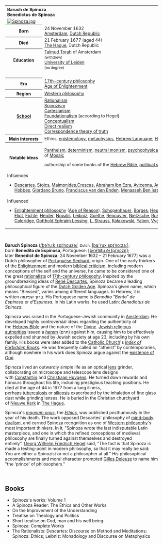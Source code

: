 <table class="infobox biography vcard">
<tbody>
<tr>
<th colspan="2">
<div class="fn" style="text-align: left;">Baruch de Spinoza<br />Benedictus de Spinoza</div>
</th>
</tr>
<tr>
<td colspan="2"><a class="image" href="Spinoza.jpg"><img src="Spinoza.jpg" srcset="Spinoza.jpg" alt="Spinoza.jpg" width="220" height="256" data-file-width="1377" data-file-height="1600" /></a></td>
</tr>
<tr>
<th scope="row">Born</th>
<td>24 November 1632<br />
<div class="birthplace"><a title="Amsterdam" href="https://en.wikipedia.org/wiki/Amsterdam">Amsterdam</a>,&nbsp;<a title="Dutch Republic" href="https://en.wikipedia.org/wiki/Dutch_Republic">Dutch Republic</a></div>
</td>
</tr>
<tr>
<th scope="row">Died</th>
<td>21 February 1677&nbsp;(aged&nbsp;44)<br />
<div class="deathplace"><a title="The Hague" href="https://en.wikipedia.org/wiki/The_Hague">The Hague</a>, Dutch Republic</div>
</td>
</tr>
<tr>
<th scope="row">Education</th>
<td><a title="Talmud Torah" href="https://en.wikipedia.org/wiki/Talmud_Torah">Talmud Torah</a>&nbsp;of Amsterdam<br /><small>(withdrew)</small><br /><a class="mw-redirect" title="University of Leiden" href="https://en.wikipedia.org/wiki/University_of_Leiden">University of Leiden</a><br /><small>(no degree)</small></td>
</tr>
<tr>
<td colspan="2">&nbsp;</td>
</tr>
<tr>
<th scope="row">Era</th>
<td class="category"><a title="17th-century philosophy" href="https://en.wikipedia.org/wiki/17th-century_philosophy">17th-century philosophy</a><br /><a title="Age of Enlightenment" href="https://en.wikipedia.org/wiki/Age_of_Enlightenment">Age of Enlightenment</a></td>
</tr>
<tr>
<th scope="row">Region</th>
<td class="category"><a title="Western philosophy" href="https://en.wikipedia.org/wiki/Western_philosophy">Western philosophy</a></td>
</tr>
<tr>
<th scope="row"><a title="List of schools of philosophy" href="https://en.wikipedia.org/wiki/List_of_schools_of_philosophy">School</a></th>
<td class="category"><a title="Rationalism" href="https://en.wikipedia.org/wiki/Rationalism">Rationalism</a><br /><a title="Spinozism" href="https://en.wikipedia.org/wiki/Spinozism">Spinozism</a><br /><a title="Cartesianism" href="https://en.wikipedia.org/wiki/Cartesianism">Cartesianism</a><br /><a title="Foundationalism" href="https://en.wikipedia.org/wiki/Foundationalism">Foundationalism</a>&nbsp;(according to Hegel)<br /><a title="Conceptualism" href="https://en.wikipedia.org/wiki/Conceptualism">Conceptualism</a><br /><a class="mw-redirect" title="Direct realism" href="https://en.wikipedia.org/wiki/Direct_realism">Direct realism</a><br /><a title="Correspondence theory of truth" href="https://en.wikipedia.org/wiki/Correspondence_theory_of_truth">Correspondence theory of truth</a></td>
</tr>
<tr>
<th scope="row">
<div>Main interests</div>
</th>
<td>Ethics,&nbsp;<a title="Epistemology" href="https://en.wikipedia.org/wiki/Epistemology">epistemology</a>,&nbsp;<a title="Metaphysics" href="https://en.wikipedia.org/wiki/Metaphysics">metaphysics</a>,&nbsp;<a class="mw-redirect" title="Hebrew Language" href="https://en.wikipedia.org/wiki/Hebrew_Language">Hebrew Language</a>,&nbsp;<a title="Hebrew Bible" href="https://en.wikipedia.org/wiki/Hebrew_Bible">Hebrew Bible</a></td>
</tr>
<tr class="note">
<th scope="row">
<div>Notable ideas</div>
</th>
<td>
<p><a title="Pantheism" href="https://en.wikipedia.org/wiki/Pantheism">Pantheism</a>,&nbsp;<a title="Determinism" href="https://en.wikipedia.org/wiki/Determinism">determinism</a>,&nbsp;<a title="Neutral monism" href="https://en.wikipedia.org/wiki/Neutral_monism">neutral monism</a>,&nbsp;<a title="Psychophysical parallelism" href="https://en.wikipedia.org/wiki/Psychophysical_parallelism">psychophysical parallelism</a>,&nbsp;<a title="Intellectual freedom" href="https://en.wikipedia.org/wiki/Intellectual_freedom">intellectual</a>&nbsp;and&nbsp;<a title="Freedom of religion" href="https://en.wikipedia.org/wiki/Freedom_of_religion">religious freedom</a>,&nbsp;<a title="Separation of church and state" href="https://en.wikipedia.org/wiki/Separation_of_church_and_state">separation of church and state</a>, criticism of&nbsp;<a title="Moses" href="https://en.wikipedia.org/wiki/Moses">Mosaic</a>&nbsp;</p>
<p>authorship of some books of the&nbsp;<a title="Hebrew Bible" href="https://en.wikipedia.org/wiki/Hebrew_Bible">Hebrew Bible</a>,&nbsp;<a class="mw-redirect" title="Forms of government" href="https://en.wikipedia.org/wiki/Forms_of_government">political society</a>&nbsp;as derived from&nbsp;<a class="mw-redirect" title="Power (sociology)" href="https://en.wikipedia.org/wiki/Power_(sociology)">power</a>&nbsp;(not&nbsp;<a title="Social contract" href="https://en.wikipedia.org/wiki/Social_contract">contract</a>),&nbsp;<a title="Affect (philosophy)" href="https://en.wikipedia.org/wiki/Affect_(philosophy)">affect</a>,&nbsp;<em><a title="Natura naturans" href="https://en.wikipedia.org/wiki/Natura_naturans">natura naturans</a></em>,&nbsp;<em><a title="Natura naturata" href="https://en.wikipedia.org/wiki/Natura_naturata">natura naturata</a></em></p>
</td>
</tr>
<tr class="note">
<td colspan="2">
<div id="NavFrame1" class="NavFrame collapsed">
<div class="NavHead">Influences</div>
<ul class="NavContent">
<li>
<div class="center"><a title="Ren&eacute; Descartes" href="https://en.wikipedia.org/wiki/Ren%C3%A9_Descartes">Descartes</a>,&nbsp;<a title="Stoicism" href="https://en.wikipedia.org/wiki/Stoicism">Stoics</a>,&nbsp;<a title="Maimonides" href="https://en.wikipedia.org/wiki/Maimonides">Maimonides</a>,<a title="Hasdai Crescas" href="https://en.wikipedia.org/wiki/Hasdai_Crescas">Crescas</a>,&nbsp;<a title="Abraham ibn Ezra" href="https://en.wikipedia.org/wiki/Abraham_ibn_Ezra">Abraham ibn Ezra</a>,&nbsp;<a title="Avicenna" href="https://en.wikipedia.org/wiki/Avicenna">Avicenna</a>,&nbsp;<a title="Averroes" href="https://en.wikipedia.org/wiki/Averroes">Averroes</a>,&nbsp;<a title="Aristotle" href="https://en.wikipedia.org/wiki/Aristotle">Aristotle</a>,&nbsp;<a title="Democritus" href="https://en.wikipedia.org/wiki/Democritus">Democritus</a>,&nbsp;<a title="Lucretius" href="https://en.wikipedia.org/wiki/Lucretius">Lucretius</a>,&nbsp;<a title="Epicurus" href="https://en.wikipedia.org/wiki/Epicurus">Epicurus</a>,&nbsp;<a class="mw-redirect" title="Niccolo Machiavelli" href="https://en.wikipedia.org/wiki/Niccolo_Machiavelli">Niccolo Machiavelli</a>,&nbsp;<a title="Thomas Hobbes" href="https://en.wikipedia.org/wiki/Thomas_Hobbes">Thomas Hobbes</a>,&nbsp;<a title="Giordano Bruno" href="https://en.wikipedia.org/wiki/Giordano_Bruno">Giordano Bruno</a>,&nbsp;<a title="Franciscus van den Enden" href="https://en.wikipedia.org/wiki/Franciscus_van_den_Enden">Franciscus van den Enden</a>,&nbsp;<a title="Menasseh Ben Israel" href="https://en.wikipedia.org/wiki/Menasseh_Ben_Israel">Menasseh Ben Israel</a></div>
</li>
</ul>
</div>
</td>
</tr>
<tr class="note">
<td colspan="2">
<div id="NavFrame2" class="NavFrame collapsed">
<div class="NavHead">Influenced</div>
<ul class="NavContent">
<li>
<div class="center"><a class="mw-redirect" title="Enlightenment philosophy" href="https://en.wikipedia.org/wiki/Enlightenment_philosophy">Enlightenment philosophy</a>&nbsp;(<a title="Age of Enlightenment" href="https://en.wikipedia.org/wiki/Age_of_Enlightenment">Age of Reason</a>),&nbsp;<a title="Arthur Schopenhauer" href="https://en.wikipedia.org/wiki/Arthur_Schopenhauer">Schopenhauer</a>,&nbsp;<a title="Jorge Luis Borges" href="https://en.wikipedia.org/wiki/Jorge_Luis_Borges">Borges</a>,&nbsp;<a title="Georg Wilhelm Friedrich Hegel" href="https://en.wikipedia.org/wiki/Georg_Wilhelm_Friedrich_Hegel">Hegel</a>,&nbsp;<a title="Jean-Jacques Rousseau" href="https://en.wikipedia.org/wiki/Jean-Jacques_Rousseau">Rousseau</a>,&nbsp;<a title="Friedrich Wilhelm Joseph Schelling" href="https://en.wikipedia.org/wiki/Friedrich_Wilhelm_Joseph_Schelling">Schelling</a>,&nbsp;<a title="Arne N&aelig;ss" href="https://en.wikipedia.org/wiki/Arne_N%C3%A6ss">N&aelig;ss</a>,&nbsp;<a class="mw-redirect" title="Karl Heinrich Marx" href="https://en.wikipedia.org/wiki/Karl_Heinrich_Marx">Marx</a>,&nbsp;<a title="Gabriel Wagner" href="https://en.wikipedia.org/wiki/Gabriel_Wagner">G. Wagner</a>,&nbsp;<a title="Donald Davidson (philosopher)" href="https://en.wikipedia.org/wiki/Donald_Davidson_(philosopher)">Davidson</a>,&nbsp;<a title="Gilles Deleuze" href="https://en.wikipedia.org/wiki/Gilles_Deleuze">Deleuze</a>,&nbsp;<a title="Albert Einstein" href="https://en.wikipedia.org/wiki/Albert_Einstein">Einstein</a>,&nbsp;<a title="George Eliot" href="https://en.wikipedia.org/wiki/George_Eliot">G. Eliot</a>,&nbsp;<a class="mw-redirect" title="Fichte" href="https://en.wikipedia.org/wiki/Fichte">Fichte</a>,&nbsp;<a class="mw-redirect" title="Johann Gottfried von Herder" href="https://en.wikipedia.org/wiki/Johann_Gottfried_von_Herder">Herder</a>,&nbsp;<a title="Novalis" href="https://en.wikipedia.org/wiki/Novalis">Novalis</a>,&nbsp;<a class="mw-redirect" title="Gottfried Leibniz" href="https://en.wikipedia.org/wiki/Gottfried_Leibniz">Leibniz</a>,&nbsp;<a title="Johann Wolfgang von Goethe" href="https://en.wikipedia.org/wiki/Johann_Wolfgang_von_Goethe">Goethe</a>,&nbsp;<a title="Charles Renouvier" href="https://en.wikipedia.org/wiki/Charles_Renouvier">Renouvier</a>,&nbsp;<a title="Friedrich Nietzsche" href="https://en.wikipedia.org/wiki/Friedrich_Nietzsche">Nietzsche</a>,&nbsp;<a title="Bertrand Russell" href="https://en.wikipedia.org/wiki/Bertrand_Russell">Russell</a>,&nbsp;<a title="Ludwig Wittgenstein" href="https://en.wikipedia.org/wiki/Ludwig_Wittgenstein">Wittgenstein</a>,&nbsp;<a title="Sigmund Freud" href="https://en.wikipedia.org/wiki/Sigmund_Freud">Freud</a>,&nbsp;<a title="Miguel de Unamuno" href="https://en.wikipedia.org/wiki/Miguel_de_Unamuno">Unamuno</a>,&nbsp;<a title="Louis Althusser" href="https://en.wikipedia.org/wiki/Louis_Althusser">Althusser</a>,&nbsp;<a title="&Eacute;tienne Balibar" href="https://en.wikipedia.org/wiki/%C3%89tienne_Balibar">Balibar</a>,&nbsp;<a title="Michael Hardt" href="https://en.wikipedia.org/wiki/Michael_Hardt">Hardt</a>,&nbsp;<a title="Evald Ilyenkov" href="https://en.wikipedia.org/wiki/Evald_Ilyenkov">Ilyenkov</a>,&nbsp;<a title="Antonio Negri" href="https://en.wikipedia.org/wiki/Antonio_Negri">Negri</a>,&nbsp;<a title="George Santayana" href="https://en.wikipedia.org/wiki/George_Santayana">Santayana</a>,&nbsp;</div>
<div class="center"><a title="Samuel Taylor Coleridge" href="https://en.wikipedia.org/wiki/Samuel_Taylor_Coleridge">Coleridge</a>,&nbsp;<a title="Gotthold Ephraim Lessing" href="https://en.wikipedia.org/wiki/Gotthold_Ephraim_Lessing">Gotthold Ephraim Lessing</a>,&nbsp;<a title="Leo Strauss" href="https://en.wikipedia.org/wiki/Leo_Strauss">L. Strauss</a>,&nbsp;<a title="Leszek Kołakowski" href="https://en.wikipedia.org/wiki/Leszek_Ko%C5%82akowski">Kołakowski</a>,&nbsp;<a title="Irvin D. Yalom" href="https://en.wikipedia.org/wiki/Irvin_D._Yalom">Yalom</a>,&nbsp;<a title="Lev Vygotsky" href="https://en.wikipedia.org/wiki/Lev_Vygotsky">Vygotsky</a></div>
</li>
</ul>
</div>
</td>
</tr>
</tbody>
</table>
</br>
<p><strong>Baruch Spinoza</strong>&nbsp;(<span class="rt-commentedText nowrap"><span class="IPA nopopups noexcerpt"><a title="Help:IPA/English" href="https://en.wikipedia.org/wiki/Help:IPA/English">/<span title="'b' in 'buy'">b</span><span title="/ə/: 'a' in 'about'">ə</span><span title="/ˈ/: primary stress follows">ˈ</span><span title="'r' in 'rye'">r</span><span title="/uː/: 'oo' in 'goose'">uː</span><span title="'k' in 'kind'">k</span><span class="wrap">&nbsp;</span><span title="'s' in 'sigh'">s</span><span title="'p' in 'pie'">p</span><span title="/ɪ/: 'i' in 'kit'">ɪ</span><span title="/ˈ/: primary stress follows">ˈ</span><span title="'n' in 'nigh'">n</span><span title="/oʊ/: 'o' in 'code'">oʊ</span><span title="'z' in 'zoom'">z</span><span title="/ə/: 'a' in 'about'">ə</span>/</a></span></span>,&nbsp;<small>Dutch:&nbsp;</small><span class="IPA" title="Representation in the International Phonetic Alphabet (IPA)"><a title="Help:IPA/Dutch" href="https://en.wikipedia.org/wiki/Help:IPA/Dutch">[baːˈrux spɪˈnoːzaː]</a></span>; born&nbsp;<strong>Benedito de Espinosa</strong>,&nbsp;Portuguese:&nbsp;<span class="IPA" title="Representation in the International Phonetic Alphabet (IPA)"><a title="Help:IPA/Portuguese" href="https://en.wikipedia.org/wiki/Help:IPA/Portuguese">[bɨnɨˈ&eth;itu &eth;ɨ ʃpiˈnɔzɐ]</a></span>; later&nbsp;<strong>Benedict de Spinoza</strong>; 24 November 1632 &ndash; 21 February 1677) was a Dutch philosopher of&nbsp;<a title="Sephardi Jews" href="https://en.wikipedia.org/wiki/Sephardi_Jews">Portuguese Sephardi</a>&nbsp;origin.&nbsp;One of the early thinkers of the&nbsp;<a title="Age of Enlightenment" href="https://en.wikipedia.org/wiki/Age_of_Enlightenment">Enlightenment</a>&nbsp;and modern&nbsp;<a title="Biblical criticism" href="https://en.wikipedia.org/wiki/Biblical_criticism">biblical criticism</a>,&nbsp;including modern conceptions of the self and the universe,&nbsp;he came to be considered one of the great&nbsp;<a title="Rationalism" href="https://en.wikipedia.org/wiki/Rationalism">rationalists</a>&nbsp;of&nbsp;<a title="17th-century philosophy" href="https://en.wikipedia.org/wiki/17th-century_philosophy">17th-century philosophy</a>.&nbsp;Inspired by the groundbreaking ideas of&nbsp;<a title="Ren&eacute; Descartes" href="https://en.wikipedia.org/wiki/Ren%C3%A9_Descartes">Ren&eacute; Descartes</a>, Spinoza became a leading philosophical figure of the&nbsp;<a title="Dutch Golden Age" href="https://en.wikipedia.org/wiki/Dutch_Golden_Age">Dutch Golden Age</a>. Spinoza's given name, which means "Blessed", varies among different languages. In Hebrew, it is written&nbsp;<span class="script-hebrew" dir="rtl">ברוך שפינוזה</span>. His Portuguese name is&nbsp;<em lang="pt" title="Portuguese language text">Benedito "Bento" de Espinosa</em>&nbsp;or&nbsp;<em lang="pt" title="Portuguese language text">d'Espinosa</em>. In his Latin works, he used Latin:&nbsp;<em lang="la">Benedictus de Spinoza</em>.</p>
<p>Spinoza was raised in the Portuguese-Jewish community in&nbsp;<a title="Amsterdam" href="https://en.wikipedia.org/wiki/Amsterdam">Amsterdam</a>. He developed highly controversial ideas regarding the authenticity of the&nbsp;<a title="Hebrew Bible" href="https://en.wikipedia.org/wiki/Hebrew_Bible">Hebrew Bible</a>&nbsp;and the nature of the&nbsp;<a title="God" href="https://en.wikipedia.org/wiki/God">Divine</a>.&nbsp;<a title="Portuguese Synagogue (Amsterdam)" href="https://en.wikipedia.org/wiki/Portuguese_Synagogue_(Amsterdam)">Jewish religious authorities</a>&nbsp;issued a&nbsp;<em><a title="Herem (censure)" href="https://en.wikipedia.org/wiki/Herem_(censure)">herem</a></em>&nbsp;(<span class="script-hebrew" dir="rtl">חרם</span>) against him, causing him to be effectively expelled and shunned by Jewish society at age 23, including by his own family. His books were later added to the&nbsp;<a title="Catholic Church" href="https://en.wikipedia.org/wiki/Catholic_Church">Catholic Church</a>'s&nbsp;<em><a title="Index Librorum Prohibitorum" href="https://en.wikipedia.org/wiki/Index_Librorum_Prohibitorum">Index of Forbidden Books</a></em>. He was frequently called an "atheist" by contemporaries, although nowhere in his work does Spinoza argue against the&nbsp;<a title="Existence of God" href="https://en.wikipedia.org/wiki/Existence_of_God">existence of God</a>.</p>
<p>Spinoza lived an outwardly simple life as an optical&nbsp;<a class="mw-redirect" title="Lens (optics)" href="https://en.wikipedia.org/wiki/Lens_(optics)">lens</a>&nbsp;grinder, collaborating on microscope and telescope lens designs with&nbsp;<a title="Constantijn Huygens Jr." href="https://en.wikipedia.org/wiki/Constantijn_Huygens_Jr.">Constantijn</a>&nbsp;and&nbsp;<a title="Christiaan Huygens" href="https://en.wikipedia.org/wiki/Christiaan_Huygens">Christiaan Huygens</a>. He turned down rewards and honours throughout his life, including prestigious teaching positions. He died at the age of 44 in 1677 from a lung illness, perhaps&nbsp;<a title="Tuberculosis" href="https://en.wikipedia.org/wiki/Tuberculosis">tuberculosis</a>&nbsp;or&nbsp;<a title="Silicosis" href="https://en.wikipedia.org/wiki/Silicosis">silicosis</a>&nbsp;exacerbated by the inhalation of fine glass dust while grinding lenses. He is buried in the Christian churchyard of&nbsp;<a title="Nieuwe Kerk (The Hague)" href="https://en.wikipedia.org/wiki/Nieuwe_Kerk_(The_Hague)">Nieuwe Kerk</a>&nbsp;in&nbsp;<a title="The Hague" href="https://en.wikipedia.org/wiki/The_Hague">The Hague</a>.</p>
<p>Spinoza's&nbsp;<em><a title="Masterpiece" href="https://en.wikipedia.org/wiki/Masterpiece">magnum opus</a></em>, the&nbsp;<em><a title="Ethics (Spinoza)" href="https://en.wikipedia.org/wiki/Ethics_(Spinoza)">Ethics</a></em>, was published posthumously in the year of his death. The work opposed Descartes' philosophy of&nbsp;<a title="Mind&ndash;body dualism" href="https://en.wikipedia.org/wiki/Mind%E2%80%93body_dualism">mind&ndash;body dualism</a>, and earned Spinoza recognition as one of&nbsp;<a title="Western philosophy" href="https://en.wikipedia.org/wiki/Western_philosophy">Western philosophy</a>'s most important thinkers. In it, "Spinoza wrote the last indisputable Latin masterpiece, and one in which the refined conceptions of medieval philosophy are finally turned against themselves and destroyed entirely".&nbsp;<a title="Georg Wilhelm Friedrich Hegel" href="https://en.wikipedia.org/wiki/Georg_Wilhelm_Friedrich_Hegel">Georg Wilhelm Friedrich Hegel</a>&nbsp;said, "The fact is that Spinoza is made a testing-point in modern philosophy, so that it may really be said: You are either a Spinozist or not a philosopher at all."&nbsp;His philosophical accomplishments and moral character prompted&nbsp;<a title="Gilles Deleuze" href="https://en.wikipedia.org/wiki/Gilles_Deleuze">Gilles Deleuze</a>&nbsp;to name him "the 'prince' of philosophers."</p>

</br>
<h2> Books </h2>




<ul>
 <li><a target="_blank" href="https://github.com/manjunath5496/Baruch-Spinoza-Books/blob/master/oza(1).pdf" style="text-decoration:none;">Spinoza's works: Volume 1</a></li>
  
<li><a target="_blank" href="https://github.com/manjunath5496/Baruch-Spinoza-Books/blob/master/oza(2).pdf" style="text-decoration:none;">A Spinoza Reader: The Ethics and Other Works</a></li>  
  
<li><a target="_blank" href="https://github.com/manjunath5496/Baruch-Spinoza-Books/blob/master/oza(3).pdf" style="text-decoration:none;">On the Improvement of the Understanding</a></li>

 
<li><a target="_blank" href="https://github.com/manjunath5496/Baruch-Spinoza-Books/blob/master/oza(4).pdf" style="text-decoration:none;">Treatise on Theology and Politics</a></li>
                               
  <li><a target="_blank" href="https://github.com/manjunath5496/Baruch-Spinoza-Books/blob/master/oza(5).pdf" style="text-decoration:none;"> Short treatise on God, man and his well being </a></li>   

 <li><a target="_blank" href="https://github.com/manjunath5496/Baruch-Spinoza-Books/blob/master/oza(6).pdf" style="text-decoration:none;">Spinoza: Complete Works</a></li>
 
  <li><a target="_blank" href="https://github.com/manjunath5496/Baruch-Spinoza-Books/blob/master/oza(7).pdf" style="text-decoration:none;">The Rationalists: Descartes: Discourse on Method and Meditations; Spinoza: Ethics; Leibniz: Monadology and Discourse on Metaphysics  </a></li>   


 
               
 </ul>
